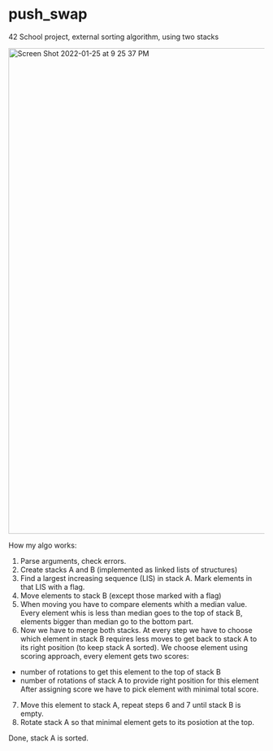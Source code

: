 # push_swap
42 School project, external sorting algorithm, using two stacks

<img width="955" alt="Screen Shot 2022-01-25 at 9 25 37 PM" src="https://user-images.githubusercontent.com/77155006/151036733-32d28117-33f2-4a43-993d-4595dc8f3097.png">

How my algo works:

1. Parse arguments, check errors.
2. Create stacks A and B (implemented as linked lists of structures)
3. Find a largest increasing sequence (LIS) in stack A. Mark elements in that LIS with a flag.
4. Move elements to stack B (except those marked with a flag)
5. When moving you have to compare elements whith a median value. Every element whis is less than median goes
to the top of stack B, elements bigger than median go to the bottom part.
6. Now we have to merge both stacks. At every step we have to choose which element in stack B requires less
moves to get back to stack A to its right position (to keep stack A sorted).
We choose element using scoring approach, every element gets two scores:
- number of rotations to get this element to the top of stack B
- number of rotations of stack A to provide right position for this element
After assigning score we have to pick element with minimal total score.
7. Move this element to stack A, repeat steps 6 and 7 until stack B is empty.
8. Rotate stack A so that minimal element gets to its posiotion at the top.

Done, stack A is sorted.
